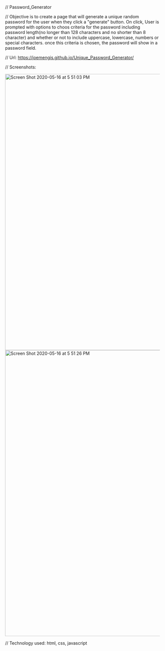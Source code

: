 // Password_Generator

// Objective is to create a page that will generate a unique random password for the user when they click a "generate" button.  On click, User is prompted with options to choos criteria for the password including password length(no longer than 128 characters and no shorter than 8 character) and whether or not to include uppercase, lowercase, numbers or special characters. once this criteria is chosen, the password will show in a password field. 

// Url: https://joemengis.github.io/Unique_Password_Generator/

// Screenshots:

<img width="898" alt="Screen Shot 2020-05-16 at 5 51 03 PM" src="https://user-images.githubusercontent.com/62780709/82133227-60083900-979e-11ea-89d5-68bc566a915a.png">

<img width="930" alt="Screen Shot 2020-05-16 at 5 51 26 PM" src="https://user-images.githubusercontent.com/62780709/82133230-672f4700-979e-11ea-8b9d-7f47516eaa83.png">

// Technology used: html, css, javascript
